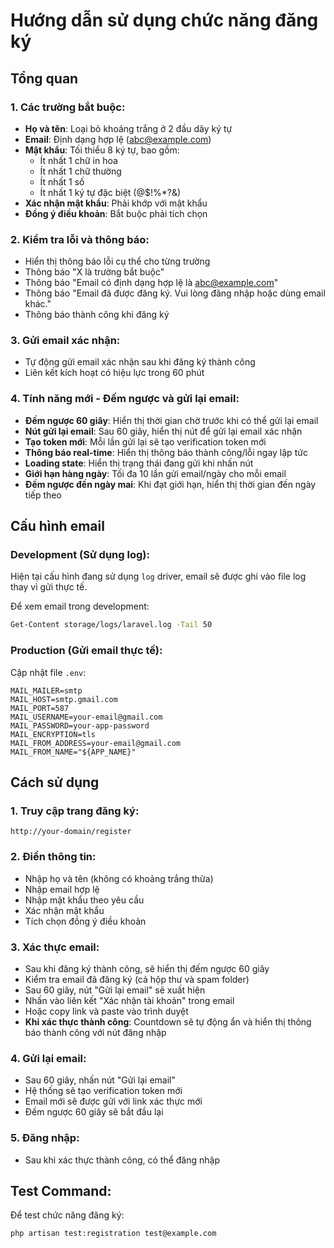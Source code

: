 # Hướng dẫn sử dụng chức năng đăng ký

## Tổng quan

### 1. Các trường bắt buộc:

-   **Họ và tên**: Loại bỏ khoảng trắng ở 2 đầu dãy ký tự
-   **Email**: Định dạng hợp lệ (abc@example.com)
-   **Mật khẩu**: Tối thiểu 8 ký tự, bao gồm:
    -   Ít nhất 1 chữ in hoa
    -   Ít nhất 1 chữ thường
    -   Ít nhất 1 số
    -   Ít nhất 1 ký tự đặc biệt (@$!%\*?&)
-   **Xác nhận mật khẩu**: Phải khớp với mật khẩu
-   **Đồng ý điều khoản**: Bắt buộc phải tích chọn

### 2. Kiểm tra lỗi và thông báo:

-   Hiển thị thông báo lỗi cụ thể cho từng trường
-   Thông báo "X là trường bắt buộc"
-   Thông báo "Email có định dạng hợp lệ là abc@example.com"
-   Thông báo "Email đã được đăng ký. Vui lòng đăng nhập hoặc dùng email khác."
-   Thông báo thành công khi đăng ký

### 3. Gửi email xác nhận:

-   Tự động gửi email xác nhận sau khi đăng ký thành công
-   Liên kết kích hoạt có hiệu lực trong 60 phút

### 4. Tính năng mới - Đếm ngược và gửi lại email:

-   **Đếm ngược 60 giây**: Hiển thị thời gian chờ trước khi có thể gửi lại email
-   **Nút gửi lại email**: Sau 60 giây, hiển thị nút để gửi lại email xác nhận
-   **Tạo token mới**: Mỗi lần gửi lại sẽ tạo verification token mới
-   **Thông báo real-time**: Hiển thị thông báo thành công/lỗi ngay lập tức
-   **Loading state**: Hiển thị trạng thái đang gửi khi nhấn nút
-   **Giới hạn hàng ngày**: Tối đa 10 lần gửi email/ngày cho mỗi email
-   **Đếm ngược đến ngày mai**: Khi đạt giới hạn, hiển thị thời gian đến ngày tiếp theo

## Cấu hình email

### Development (Sử dụng log):

Hiện tại cấu hình đang sử dụng `log` driver, email sẽ được ghi vào file log thay vì gửi thực tế.

Để xem email trong development:

```bash
Get-Content storage/logs/laravel.log -Tail 50
```

### Production (Gửi email thực tế):

Cập nhật file `.env`:

```env
MAIL_MAILER=smtp
MAIL_HOST=smtp.gmail.com
MAIL_PORT=587
MAIL_USERNAME=your-email@gmail.com
MAIL_PASSWORD=your-app-password
MAIL_ENCRYPTION=tls
MAIL_FROM_ADDRESS=your-email@gmail.com
MAIL_FROM_NAME="${APP_NAME}"
```

## Cách sử dụng

### 1. Truy cập trang đăng ký:

```
http://your-domain/register
```

### 2. Điền thông tin:

-   Nhập họ và tên (không có khoảng trắng thừa)
-   Nhập email hợp lệ
-   Nhập mật khẩu theo yêu cầu
-   Xác nhận mật khẩu
-   Tích chọn đồng ý điều khoản

### 3. Xác thực email:

-   Sau khi đăng ký thành công, sẽ hiển thị đếm ngược 60 giây
-   Kiểm tra email đã đăng ký (cả hộp thư và spam folder)
-   Sau 60 giây, nút "Gửi lại email" sẽ xuất hiện
-   Nhấn vào liên kết "Xác nhận tài khoản" trong email
-   Hoặc copy link và paste vào trình duyệt
-   **Khi xác thực thành công**: Countdown sẽ tự động ẩn và hiển thị thông báo thành công với nút đăng nhập

### 4. Gửi lại email:

-   Sau 60 giây, nhấn nút "Gửi lại email"
-   Hệ thống sẽ tạo verification token mới
-   Email mới sẽ được gửi với link xác thực mới
-   Đếm ngược 60 giây sẽ bắt đầu lại

### 5. Đăng nhập:

-   Sau khi xác thực thành công, có thể đăng nhập

## Test Command:

Để test chức năng đăng ký:

```bash
php artisan test:registration test@example.com
```
